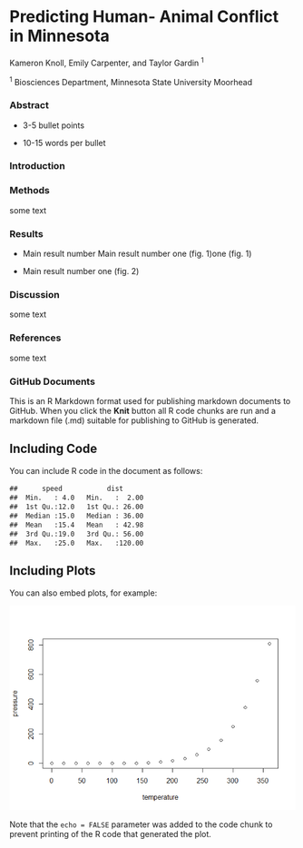 
# Predicting Human- Animal Conflict in Minnesota

Kameron Knoll, Emily Carpenter, and Taylor Gardin <sup>1</sup>

<sup>1</sup> Biosciences Department, Minnesota State University Moorhead

### Abstract

-   3-5 bullet points

-   10-15 words per bullet

### **Introduction**

### **Methods**

some text

### **Results**

-   Main result number Main result number one (fig. 1)one (fig. 1)

-   Main result number one (fig. 2)

### **Discussion**

some text

### **References**

some text

### GitHub Documents

This is an R Markdown format used for publishing markdown documents to
GitHub. When you click the **Knit** button all R code chunks are run and
a markdown file (.md) suitable for publishing to GitHub is generated.

## Including Code

You can include R code in the document as follows:

    ##      speed           dist       
    ##  Min.   : 4.0   Min.   :  2.00  
    ##  1st Qu.:12.0   1st Qu.: 26.00  
    ##  Median :15.0   Median : 36.00  
    ##  Mean   :15.4   Mean   : 42.98  
    ##  3rd Qu.:19.0   3rd Qu.: 56.00  
    ##  Max.   :25.0   Max.   :120.00

## Including Plots

You can also embed plots, for example:

![](Report_files/figure-gfm/pressure-1.png)<!-- -->

Note that the `echo = FALSE` parameter was added to the code chunk to
prevent printing of the R code that generated the plot.
